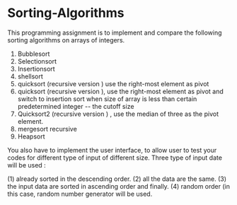 # Sorting-Algorithms

This programming assignment is to implement and compare the following sorting algorithms on arrays of integers.

1. Bubblesort
2. Selectionsort
3. Insertionsort
4. shellsort
5. quicksort (recursive version ) use the right-most element as pivot
6. quicksort (recursive version ), use the right-most element as pivot and switch to insertion sort when size of array is less than certain predetermined integer -- the cutoff size
7. Quicksort2 (recursive version ) , use the median of three as the pivot element.
8. mergesort recursive
9. Heapsort

You also have to implement the user interface, to allow user to test your codes for different type of input of different size. Three type of input date will be used : 

(1) already sorted in the descending order.
(2) all the data are the same.
(3) the input data are sorted in ascending order and finally.
(4) random order (in this case, random number generator will be used.
